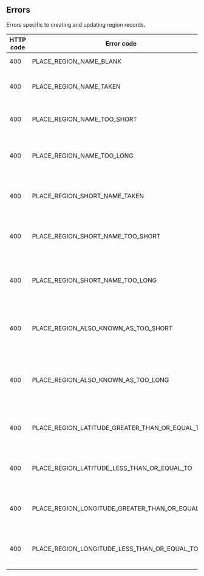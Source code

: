 ## Errors

Errors specific to creating and updating region records.

HTTP code | Error code | Pointer | Title
--------- | ---------- | ------- | -----
400 | PLACE_REGION_NAME_BLANK | name | Name is required.
400 | PLACE_REGION_NAME_TAKEN | name | There's already a region with that name.
400 | PLACE_REGION_NAME_TOO_SHORT | name | Name must be at least 2 characters.
400 | PLACE_REGION_NAME_TOO_LONG | name | Name cannot be more than 50 characters.
400 | PLACE_REGION_SHORT_NAME_TAKEN | short_name | There's already a region with that short name.
400 | PLACE_REGION_SHORT_NAME_TOO_SHORT | short_name | Short name must be at least 2 characters.
400 | PLACE_REGION_SHORT_NAME_TOO_LONG | short_name | Short name cannot be more than 20 characters.
400 | PLACE_REGION_ALSO_KNOWN_AS_TOO_SHORT | also_known_as | Also-known-as tags must be at least 2 characters.
400 | PLACE_REGION_ALSO_KNOWN_AS_TOO_LONG | also_known_as | Also-known-as tags cannot be more than 50 characters.
400 | PLACE_REGION_LATITUDE_GREATER_THAN_OR_EQUAL_TO | latitude | Latitude must be between -90 and 90.
400 | PLACE_REGION_LATITUDE_LESS_THAN_OR_EQUAL_TO | latitude | Latitude must be between -90 and 90.
400 | PLACE_REGION_LONGITUDE_GREATER_THAN_OR_EQUAL_TO | longitude | Longitude must be between -180 and 180.
400 | PLACE_REGION_LONGITUDE_LESS_THAN_OR_EQUAL_TO | longitude | Longitude must be between -180 and 180.
